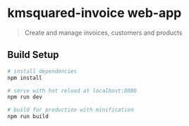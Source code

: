# kmsquared-invoice web-app

> Create and manage invoices, customers and products

## Build Setup

``` bash
# install dependencies
npm install

# serve with hot reload at localhost:8080
npm run dev

# build for production with minification
npm run build
```
